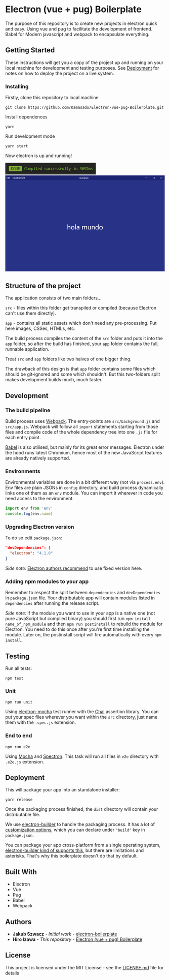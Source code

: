 # Electron (vue + pug) Boilerplate

The purpose of this repository is to create new projects in electron quick and easy. Using vue and pug to facilitate the development of frontend. Babel for Modern javascript and webpack to encapsulate everything.

## Getting Started

These instructions will get you a copy of the project up and running on your local machine for development and testing purposes. See [Deployment](#Deployment) for notes on how to deploy the project on a live system.

### Installing

Firstly, clone this repository to local machine

```
git clone https://github.com/Kamasado/Electron-vue-pug-Boilerplate.git
```

Install dependences

```
yarn
```

Run development mode

```
yarn start
```

Now electron is up and running!

![compiled](https://github.com/Kamasado/Electron-vue-pug-Boilerplate/raw/master/screenshots/yarn_start.png)
![window](https://github.com/Kamasado/Electron-vue-pug-Boilerplate/raw/master/screenshots/window.png)

## Structure of the project

The application consists of two main folders...

`src` - files within this folder get transpiled or compiled (because Electron can't use them directly).

`app` - contains all static assets which don't need any pre-processing. Put here images, CSSes, HTMLs, etc.

The build process compiles the content of the `src` folder and puts it into the `app` folder, so after the build has finished, your `app` folder contains the full, runnable application.

Treat `src` and `app` folders like two halves of one bigger thing.

The drawback of this design is that `app` folder contains some files which should be git-ignored and some which shouldn't. But this two-folders split makes development builds much, much faster.

## Development

### The build pipeline

Build process uses [Webpack](https://webpack.js.org/). The entry-points are `src/background.js` and `src/app.js`. Webpack will follow all `import` statements starting from those files and compile code of the whole dependency tree into one `.js` file for each entry point.

[Babel](http://babeljs.io/) is also utilised, but mainly for its great error messages. Electron under the hood runs latest Chromium, hence most of the new JavaScript features are already natively supported.

### Environments

Environmental variables are done in a bit different way (not via `process.env`). Env files are plain JSONs in `config` directory, and build process dynamically links one of them as an `env` module. You can import it wherever in code you need access to the environment.

```js
import env from 'env'
console.log(env.name)
```

### Upgrading Electron version

To do so edit `package.json`:

```json
"devDependencies": {
  "electron": "4.1.0"
}
```

_Side note:_ [Electron authors recommend](http://electron.atom.io/docs/tutorial/electron-versioning/) to use fixed version here.

### Adding npm modules to your app

Remember to respect the split between `dependencies` and `devDependencies` in `package.json` file. Your distributable app will contain modules listed in `dependencies` after running the release script.

_Side note:_ If the module you want to use in your app is a native one (not pure JavaScript but compiled binary) you should first run `npm install name_of_npm_module` and then `npm run postinstall` to rebuild the module for Electron. You need to do this once after you're first time installing the module. Later on, the postinstall script will fire automatically with every `npm install`.

## Testing

Run all tests:

```
npm test
```

### Unit

```
npm run unit
```

Using [electron-mocha](https://github.com/jprichardson/electron-mocha) test runner with the [Chai](http://chaijs.com/api/assert/) assertion library. You can put your spec files wherever you want within the `src` directory, just name them with the `.spec.js` extension.

### End to end

```
npm run e2e
```

Using [Mocha](https://mochajs.org/) and [Spectron](http://electron.atom.io/spectron/). This task will run all files in `e2e` directory with `.e2e.js` extension.

## Deployment

This will package your app into an standalone installer:

```
yarn release
```

Once the packaging process finished, the `dist` directory will contain your distributable file.

We use [electron-builder](https://github.com/electron-userland/electron-builder) to handle the packaging process. It has a lot of [customization options](https://www.electron.build/configuration/configuration), which you can declare under `"build"` key in `package.json`.

You can package your app cross-platform from a single operating system, [electron-builder kind of supports this](https://www.electron.build/multi-platform-build), but there are limitations and asterisks. That's why this boilerplate doesn't do that by default.

## Built With

- Electron
- Vue
- Pug
- Babel
- Webpack

## Authors

- **Jakub Szwacz** - _Initial work_ - [electron-boilerplate](https://github.com/szwacz/electron-boilerplate)
- **Hiro Izawa** - _This repository_ - [Electron (vue + pug) Boilerplate](https://github.com/Kamasado/Electron-vue-pug-Boilerplate)

## License

This project is licensed under the MIT License - see the [LICENSE.md](LICENSE.md) file for details
